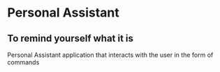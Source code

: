 # Personal Assistant

## To remind yourself what it is
Personal Assistant application that interacts with the user in the form of commands